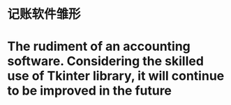 # 记账软件雏形
# The rudiment of an accounting software. Considering the skilled use of Tkinter library, it will continue to be improved in the future